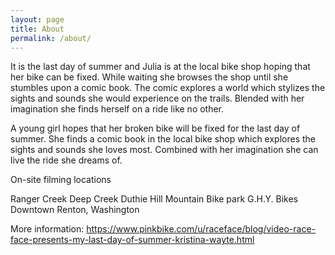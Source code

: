 ```yaml
---
layout: page
title: About
permalink: /about/
---
```


It is the last day of summer and Julia is at the local bike shop hoping that her bike can be fixed. While waiting she browses the shop until she stumbles upon a comic book. The comic explores a world which stylizes the sights and sounds she would experience on the trails. Blended with her imagination she finds herself on a ride like no other.

A young girl hopes that her broken bike will be fixed for the last day of summer. She finds a comic book in the local bike shop which explores the sights and sounds she loves most. Combined with her imagination she can live the ride she dreams of.

On-site filming locations

Ranger Creek
Deep Creek
Duthie Hill Mountain Bike park
G.H.Y. Bikes
Downtown Renton, Washington

More information: https://www.pinkbike.com/u/raceface/blog/video-race-face-presents-my-last-day-of-summer-kristina-wayte.html
